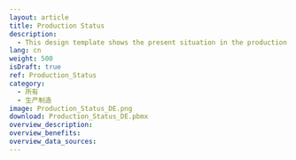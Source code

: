 ```yaml
---
layout: article
title: Production Status
description: 
  - This design template shows the present situation in the production
lang: cn
weight: 500
isDraft: true
ref: Production_Status
category:
  - 所有
  - 生产制造
image: Production_Status_DE.png
download: Production_Status_DE.pbmx
overview_description:
overview_benefits:
overview_data_sources:
---
```

